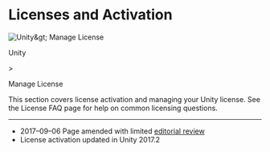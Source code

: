 # Licenses and Activation

![](https://docs.unity3d.com/2019.2/Documentation/uploads/Main/LicensesAndActivationImage.jpg "Unity&amp;gt; Manage License")

Unity 

&gt;

 Manage License

This section covers license activation and managing your Unity license. See the License FAQ page for help on common licensing questions.

---

* 2017–09–06 Page amended with limited
  [editorial review](https://docs.unity3d.com/2019.2/Documentation/Manual/DocumentationEditorialReview.html)
* License activation updated in Unity 2017.2



